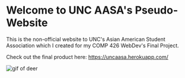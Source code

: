 # Welcome to UNC AASA's Pseudo-Website

This is the non-official website to UNC's Asian American Student Association which I created for my COMP 426 WebDev's Final Project.

Check out the final product here: https://uncaasa.herokuapp.com/

![gif of deer](https://thumbs.gfycat.com/UnequaledParallelDrongo-max-1mb.gif)
